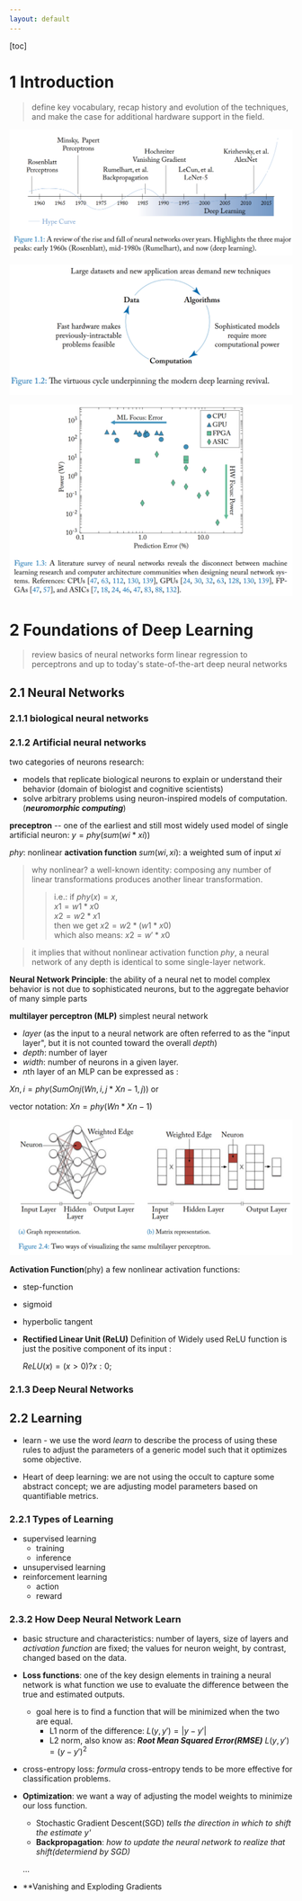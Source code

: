 ```yaml
---
layout: default
---
```

[toc]

# 1 Introduction
> define key vocabulary, recap history and evolution of the techniques, and make the case for additional hardware support in the field.

![AI winter and AI history](./AI_History.png)

![virtuous Cycle](./virtuous_cycle.png)

![power consumption vs prediction Error](./powerConsumption_vs_predictionError.png)

# 2 Foundations of Deep Learning
> review basics of neural networks form linear regression to perceptrons and up to today's state-of-the-art deep neural networks    

## 2.1 Neural Networks
### 2.1.1 biological neural networks

### 2.1.2 Artificial neural networks
two categories of neurons research:
- models that replicate biological neurons to explain or understand their behavior (domain of biologist and cognitive scientists)
- solve arbitrary problems using neuron-inspired models of computation.(***neuromorphic computing***)


**preceptron** -- one of the earliest and still most widely used model of single artificial neuron: 
  $y=phy(sum(wi*xi))$

  $phy$: nonlinear **activation function**
  $sum(wi,xi)$: a weighted sum of input *xi*
  > why nonlinear? a well-known identity: composing any number of linear transformations produces another linear transformation. 
  >> i.e.: if $phy(x) = x$,    
  >> $x1 = w1*x0$    
  >> $x2 = w2*x1$    
  >> then we get $x2 = w2 * (w1 * x0)$    
  >> which also means: $x2 = w' * x0$    

  > it implies that without nonlinear activation function $phy$, a neural network of any depth is identical to some single-layer network.



**Neural Network Principle**: the ability of a neural net to model complex behavior is not due to sophisticated neurons, but to the aggregate behavior of many simple parts

**multilayer perceptron (MLP)** simplest neural network
  - *layer* (as the input to a neural network are often referred to as the "input layer", but it is not counted toward the overall *depth*)
  - *depth*: number of layer
  - *width*: number of neurons in a given layer.
  - *n*th layer of an MLP can be expressed as :    

  $Xn,i = phy(SumOnj(Wn,i,j * Xn-1,j))$  or     

  vector notation: $Xn = phy(Wn * Xn-1)$


  ![visualizing MLP](./visualizing_multilayer_perceptron.png)



**Activation Function**(phy) 
a few nonlinear activation functions:
  - step-function 
  - sigmoid
  - hyperbolic tangent
  - **Rectified Linear Unit (ReLU)**
    Definition of Widely used ReLU function is just the positive component of its input :    

    $ReLU(x) = (x > 0) ? x : 0;$

### 2.1.3 Deep Neural Networks


## 2.2 Learning
- learn - we use the word *learn* to describe the process of using these rules to adjust the parameters of a generic model such that it optimizes some objective.

- Heart of deep learning: we are not using the occult to capture some abstract concept; we are adjusting model parameters based on quantifiable metrics.

### 2.2.1 Types of Learning
- supervised learning
  - training
  - inference
- unsupervised learning
- reinforcement learning
  - action
  - reward

### 2.3.2 How Deep Neural Network Learn
- basic structure and characteristics: number of layers, size of layers and *activation function* are fixed; the values for neuron weight, by contrast, changed based on the data.

- **Loss functions**: one of the key design elements in training a neural network is what function we use to evaluate the difference between the true and estimated outputs.
  - goal here is to find a function that will be minimized when the two are equal.
      - L1 norm of the difference: $L(y, y')=|y - y'|$
      - L2 norm, also know as: ***Root Mean Squared Error(RMSE)*** $L(y,y')=(y-y')^2$

 - cross-entropy loss:
    $formula$
    cross-entropy tends to be more effective for classification problems.

- **Optimization**: we want a way of adjusting the model weights to minimize our loss function.
  - Stochastic Gradient Descent(SGD) *tells the direction in which to shift the estimate y'*
  - **Backpropagation**: *how to update the neural network to realize that shift(determiend by SGD)*

  ...
- **Vanishing and Exploding Gradients
